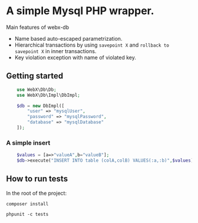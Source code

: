 # A simple Mysql PHP wrapper.
Main features of webx-db

* Name based auto-escaped parametrization.
* Hierarchical transactions by using `savepoint X` and `rollback to savepoint X` in inner transactions.
* Key violation exception with name of violated key.

## Getting started
```php
    use WebX\Db\Db;
    use WebX\Db\Impl\DbImpl;

    $db = new DbImpl([
        "user" => "mysqlUser",
        "password" => "mysqlPassword",
        "database" => "mysqlDatabase"
    ]);
```
### A simple insert
```php
    $values = [a=>"valueA",b="valueB"];
    $db->execute("INSERT INTO table (colA,colB) VALUES(:a,:b)",$values);
```

## How to run tests
In the root of the project:

  `composer install`

  `phpunit -c tests`

